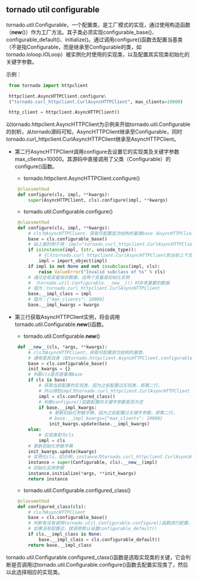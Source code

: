 ## tornado util configurable

tornado.util.Configurable，一个配置类，是工厂模式的实现，通过使用构造函数（__new__()）作为工厂方法。其子类必须实现configurable_base()、configurable_default()、initialize()。通过调用configure()函数去配置当基类（不是指Configurable，而是继承至Configurable的类，如tornado.ioloop.IOLoop）被实例化时使用的实现类，以及配置其实现类初始化的关键字参数。

示例：

   ```python
    from tornado import httpclient

    httpclient.AsyncHTTPClient.configure\
    ("tornado.curl_httpclient.CurlAsyncHTTPClient", max_clients=10000)

    http_client = httpclient.AsyncHTTPClient()
   ```

以tornado.httpclient.AsyncHTTPClient为示例来开始tornado.util.Configurable的剖析。从tornado源码可知，AsyncHTTPClient继承至Configurable，同时tornado.curl_httpclient.CurlAsyncHTTPClient继承至AsyncHTTPClient。

* 第二行AsyncHTTPClient调用configure去设置它的实现类及关键字参数max_clients=10000。其源码中直接调用了父类（Configurable）的configure()函数。

    * tornado.httpclient.AsyncHTTPClient.configure()

   ```python
    @classmethod
    def configure(cls, impl, **kwargs):
        super(AsyncHTTPClient, cls).configure(impl, **kwargs)
   ```

    * tornado.util.Configurable.configure()

   ```python
    @classmethod
    def configure(cls, impl, **kwargs):
        # cls为AsyncHTTPClient，获取可配置层次结构的基类base（AsyncHTTPClient）
        base = cls.configurable_base()
        # 由上面的例子得：impl="tornado.curl_httpclient.CurlAsyncHTTPClient"
        if isinstance(impl, (str, unicode_type)):
            # 引入tornado.curl_httpclient.CurlAsyncHTTPClient到当前上下文环境
            impl = import_object(impl)
        if impl is not None and not issubclass(impl, cls):
            raise ValueError("Invalid subclass of %s" % cls)
        # 通过全局变量保存数据，这两个变量是初始化实例
        # （tornado.util.Configurable.__new__()）时非常重要的数据
        # 值为：tornado.curl_httpclient.CurlAsyncHTTPClient
        base.__impl_class = impl 
        # 值为：{"max_clients": 10000}
        base.__impl_kwargs = kwargs 
   ```

* 第三行获取AsyncHTTPClient实例，将会调用tornado.util.Configurable.__new__()函数。

    * tornado.util.Configurable.__new__()

   ```python
    def __new__(cls, *args, **kwargs):
        # cls为AsyncHTTPClient，获取可配置层次结构的基类，
        # 通常是其自身（如tornado.httpclient.AsyncHTTPClient.configurable_base()）
        base = cls.configurable_base()
        init_kwargs = {}
        # 判断cls是否是基类base
        if cls is base:
            # 获取当前配置的实现类，因为之前配置过实现类，即第二行，
            # 所以得到impl为tornado.curl_httpclient.CurlAsyncHTTPClient
            impl = cls.configured_class()
            # 判断configure()函数配置的关键字参数是否为空
            if base.__impl_kwargs:
                # 更新初始化参数字典，因为之前配置过关键字参数，即第二行，
                # base.__impl_kwargs={"max_clients": 10000}
                init_kwargs.update(base.__impl_kwargs)
        else:
            # 实现类即为cls
            impl = cls
        # 更新初始化参数字典
        init_kwargs.update(kwargs)
        # 实例化cls，如示例，instance为tornado.curl_httpclient.CurlAsyncHTTPClient
        instance = super(Configurable, cls).__new__(impl)
        # 初始化实例参数
        instance.initialize(*args, **init_kwargs)
        return instance
   ```

    * tornado.util.Configurable.configured_class()

   ```python
    @classmethod
    def configured_class(cls):
        # cls为AsyncHTTPClient
        base = cls.configurable_base()
        # 判断有没有调用tornado.util.Configurable.configure()函数进行配置，
        # 如果没有配置过，就调用默认设置configurable_default()
        if cls.__impl_class is None:
            base.__impl_class = cls.configurable_default()
        return base.__impl_class
   ```

tornado.util.Configurable.configured_class()函数是选取实现类的关键，它会判断是否调用过tornado.util.Configurable.configure()函数去配置实现类了，然后以此选择相应的实现类。

